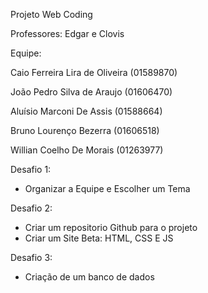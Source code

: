 
 
Projeto Web Coding

Professores: Edgar e Clovis

Equipe:

Caio Ferreira Lira de Oliveira (01589870)

João Pedro Silva de Araujo (01606470)

Aluísio Marconi De Assis (01588664)

Bruno Lourenço Bezerra (01606518)

Willian Coelho De Morais (01263977)


Desafio 1:
- Organizar a Equipe e Escolher um Tema



Desafio 2:

 - Criar um repositorio Github para o projeto
 - Criar um Site Beta: HTML, CSS E JS



Desafio 3:

- Criação de um banco de dados  

